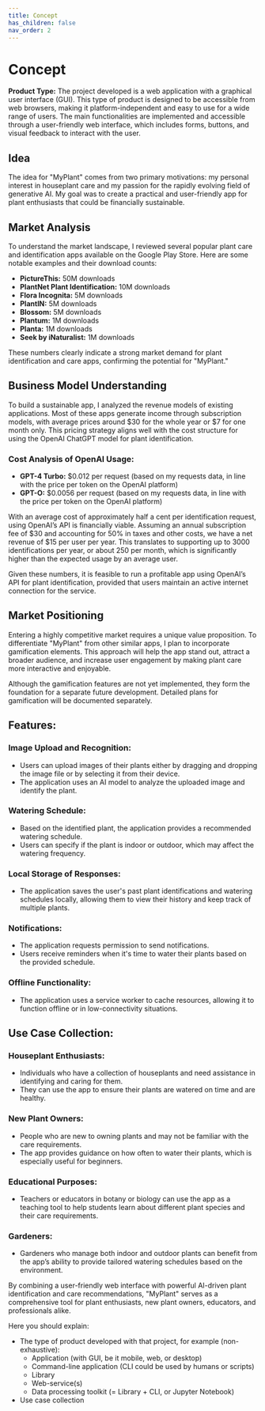 ```yaml
---
title: Concept
has_children: false
nav_order: 2
---
```


# Concept

**Product Type:**
The project developed is a web application with a graphical user interface (GUI). This type of product is designed to be accessible from web browsers, making it platform-independent and easy to use for a wide range of users. The main functionalities are implemented and accessible through a user-friendly web interface, which includes forms, buttons, and visual feedback to interact with the user.

## Idea

The idea for "MyPlant" comes from two primary motivations: my personal interest in houseplant care and my passion for the rapidly evolving field of generative AI. My goal was to create a practical and user-friendly app for plant enthusiasts that could be financially sustainable.

## Market Analysis

To understand the market landscape, I reviewed several popular plant care and identification apps available on the Google Play Store. Here are some notable examples and their download counts:

- **PictureThis:** 50M downloads
- **PlantNet Plant Identification:** 10M downloads
- **Flora Incognita:** 5M downloads
- **PlantIN:** 5M downloads
- **Blossom:** 5M downloads
- **Plantum:** 1M downloads
- **Planta:** 1M downloads
- **Seek by iNaturalist:** 1M downloads

These numbers clearly indicate a strong market demand for plant identification and care apps, confirming the potential for "MyPlant."

## Business Model Understanding

To build a sustainable app, I analyzed the revenue models of existing applications. Most of these apps generate income through subscription models, with average prices around $30 for the whole year or $7 for one month only. This pricing strategy aligns well with the cost structure for using the OpenAI ChatGPT model for plant identification.

### Cost Analysis of OpenAI Usage:

- **GPT-4 Turbo:** $0.012 per request (based on my requests data, in line with the price per token on the OpenAI platform)
- **GPT-O:** $0.0056 per request (based on my requests data, in line with the price per token on the OpenAI platform)

With an average cost of approximately half a cent per identification request, using OpenAI’s API is financially viable. Assuming an annual subscription fee of $30 and accounting for 50% in taxes and other costs, we have a net revenue of $15 per user per year. This translates to supporting up to 3000 identifications per year, or about 250 per month, which is significantly higher than the expected usage by an average user.

Given these numbers, it is feasible to run a profitable app using OpenAI’s API for plant identification, provided that users maintain an active internet connection for the service.

## Market Positioning

Entering a highly competitive market requires a unique value proposition. To differentiate "MyPlant" from other similar apps, I plan to incorporate gamification elements. This approach will help the app stand out, attract a broader audience, and increase user engagement by making plant care more interactive and enjoyable.

Although the gamification features are not yet implemented, they form the foundation for a separate future development. Detailed plans for gamification will be documented separately.

## Features:

### Image Upload and Recognition:

- Users can upload images of their plants either by dragging and dropping the image file or by selecting it from their device.
- The application uses an AI model to analyze the uploaded image and identify the plant.

### Watering Schedule:

- Based on the identified plant, the application provides a recommended watering schedule.
- Users can specify if the plant is indoor or outdoor, which may affect the watering frequency.

### Local Storage of Responses:

- The application saves the user's past plant identifications and watering schedules locally, allowing them to view their history and keep track of multiple plants.

### Notifications:

- The application requests permission to send notifications.
- Users receive reminders when it's time to water their plants based on the provided schedule.

### Offline Functionality:

- The application uses a service worker to cache resources, allowing it to function offline or in low-connectivity situations.

## Use Case Collection:

### Houseplant Enthusiasts:

- Individuals who have a collection of houseplants and need assistance in identifying and caring for them.
- They can use the app to ensure their plants are watered on time and are healthy.

### New Plant Owners:

- People who are new to owning plants and may not be familiar with the care requirements.
- The app provides guidance on how often to water their plants, which is especially useful for beginners.

### Educational Purposes:

- Teachers or educators in botany or biology can use the app as a teaching tool to help students learn about different plant species and their care requirements.

### Gardeners:

- Gardeners who manage both indoor and outdoor plants can benefit from the app’s ability to provide tailored watering schedules based on the environment.

By combining a user-friendly web interface with powerful AI-driven plant identification and care recommendations, "MyPlant" serves as a comprehensive tool for plant enthusiasts, new plant owners, educators, and professionals alike.


Here you should explain:
- The type of product developed with that project, for example (non-exhaustive):
    - Application (with GUI, be it mobile, web, or desktop)
    - Command-line application (CLI could be used by humans or scripts)
    - Library
    - Web-service(s)
    - Data processing toolkit (= Library + CLI, or Jupyter Notebook)
- Use case collection
